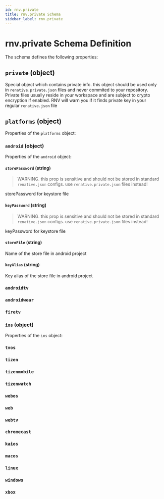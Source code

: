 ```yaml
---
id: rnv.private
title: rnv.private Schema
sidebar_label: rnv.private
---
```



# rnv.private Schema Definition

The schema defines the following properties:

## `private` (object)

Special object which contains private info. this object should be used only in `renative.private.json` files and never commited to your repository. Private files usually reside in your workspace and are subject to crypto encryption if enabled. RNV will warn you if it finds private key in your regular `renative.json` file

## `platforms` (object)

Properties of the `platforms` object:

### `android` (object)

Properties of the `android` object:

#### `storePassword` (string)

> WARNING. this prop is sensitive and should not be stored in standard `renative.json` configs. use `renative.private.json` files instead!

storePassword for keystore file

#### `keyPassword` (string)

> WARNING. this prop is sensitive and should not be stored in standard `renative.json` configs. use `renative.private.json` files instead!

keyPassword for keystore file

#### `storeFile` (string)

Name of the store file in android project

#### `keyAlias` (string)

Key alias of the store file in android project

### `androidtv`

### `androidwear`

### `firetv`

### `ios` (object)

Properties of the `ios` object:

### `tvos`

### `tizen`

### `tizenmobile`

### `tizenwatch`

### `webos`

### `web`

### `webtv`

### `chromecast`

### `kaios`

### `macos`

### `linux`

### `windows`

### `xbox`